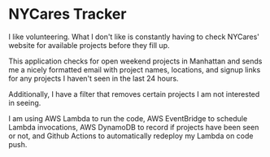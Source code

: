 # NYCares Tracker

I like volunteering. What I don't like is constantly having to check NYCares' website for available projects before they fill up.

This application checks for open weekend projects in Manhattan and sends me a nicely formatted email
with project names, locations, and signup links for any projects I haven't seen in the last 24 hours.

Additionally, I have a filter that removes certain projects I am not interested in seeing.

I am using AWS Lambda to run the code, AWS EventBridge to schedule Lambda invocations, AWS DynamoDB to record if projects have been seen or not, and Github Actions to automatically redeploy my Lambda on code push.
